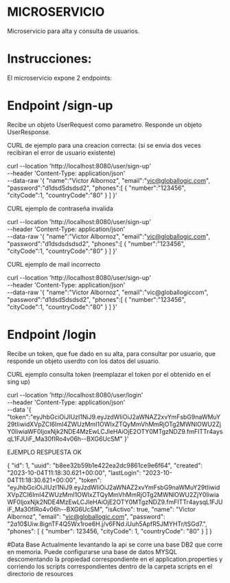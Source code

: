 # MICROSERVICIO
Microservicio para alta y consulta de usuarios.

# Instrucciones:
El microservicio expone 2 endpoints:
# Endpoint /sign-up
Recibe un objeto UserRequest como parametro.
Responde un objeto UserResponse.

CURL de ejemplo para una creacion correcta: (si se envia dos veces recibiran el error de usuario existente)

curl --location 'http://localhost:8080/user/sign-up' \
--header 'Content-Type: application/json' \
--data-raw '{
"name":"Victor Albornoz",
"email":"vic@globallogic.com",
"password":"d1dsdSdsdsd2",
"phones":[
{
"number":"123456",
"cityCode":1,
"countryCode":"80"
}
]
}'

CURL ejemplo de contraseña invalida

curl --location 'http://localhost:8080/user/sign-up' \
--header 'Content-Type: application/json' \
--data-raw '{
"name":"Victor Albornoz",
"email":"vic@globallogic.com",
"password":"d1dsdsdsdsd2",
"phones":[
{
"number":"123456",
"cityCode":1,
"countryCode":"80"
}
]
}'

CURL ejemplo de mail incorrecto

curl --location 'http://localhost:8080/user/sign-up' \
--header 'Content-Type: application/json' \
--data-raw '{
"name":"Victor Albornoz",
"email":"vic@globallogiccom",
"password":"d1dsdSdsdsd2",
"phones":[
{
"number":"123456",
"cityCode":1,
"countryCode":"80"
}
]
}'

# Endpoint /login
Recibe un token, que fue dado en su alta, para consultar por usuario, que responde un objeto userdto con los datos del usuario.

CURL ejemplo consulta token (reemplazar el token por el obtenido en el sing up)

curl --location 'http://localhost:8080/user/login' \
--header 'Content-Type: application/json' \
--data '{
"token":"eyJhbGciOiJIUzI1NiJ9.eyJzdWIiOiJ2aWNAZ2xvYmFsbG9naWMuY29tIiwidXVpZCI6ImI4ZWUzMmI1OWIxZTQyMmVhMmRjOTg2MWNlOWU2ZjY0IiwiaWF0IjoxNjk2NDE4MzEwLCJleHAiOjE2OTY0MTgzNDZ9.fmFITTr4aysqL1FJUiF_Ma30fIRo4v06h--BXG6UcSM"
}'

EJEMPLO RESPUESTA OK

{
"id": 1,
"uuid": "b8ee32b59b1e422ea2dc9861ce9e6f64",
"created": "2023-10-04T11:18:30.621+00:00",
"lastLogin": "2023-10-04T11:18:30.621+00:00",
"token": "eyJhbGciOiJIUzI1NiJ9.eyJzdWIiOiJ2aWNAZ2xvYmFsbG9naWMuY29tIiwidXVpZCI6ImI4ZWUzMmI1OWIxZTQyMmVhMmRjOTg2MWNlOWU2ZjY0IiwiaWF0IjoxNjk2NDE4MzEwLCJleHAiOjE2OTY0MTgzNDZ9.fmFITTr4aysqL1FJUiF_Ma30fIRo4v06h--BXG6UcSM",
"isActivo": true,
"name": "Victor Albornoz",
"email": "vic@globallogic.com",
"password": "$2a$10$Uiw.8ignTF4Q5Wx1roe6H.j/v6FNd.iUuh5ApfR5JMYHTr/tSGd7.",
"phones": [
{
"number": 123456,
"cityCode": 1,
"countryCode": "80"
}
]
}

#Data Base
Actualmente levantando la api se corre una base DB2 que corre en memoria.
Puede configurarse una base de  datos MYSQL descomentando la propiedad correspondiente en el application.properties y corriendo los
scripts correspondientes dentro de la carpeta scripts en el directorio de resources